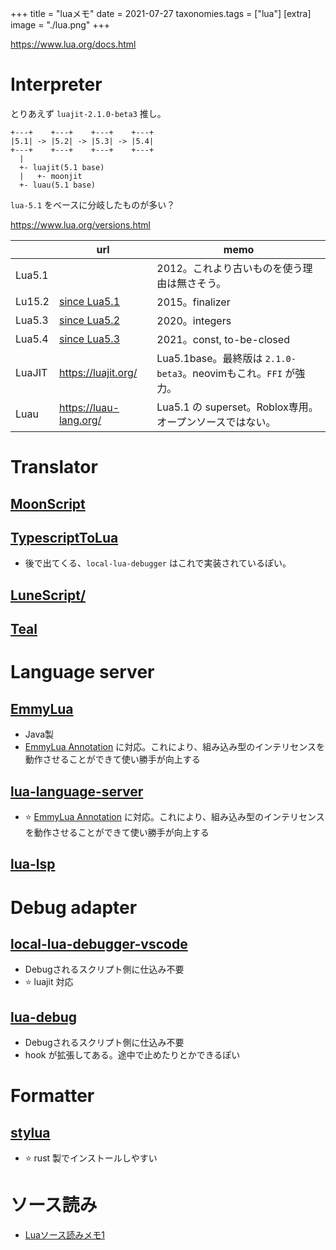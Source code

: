 +++
title = "luaメモ"
date = 2021-07-27
taxonomies.tags = ["lua"]
[extra]
image = "./lua.png"
+++

<https://www.lua.org/docs.html>

# Interpreter

とりあえず `luajit-2.1.0-beta3` 推し。

```
+---+    +---+    +---+    +---+
|5.1| -> |5.2| -> |5.3| -> |5.4|
+---+    +---+    +---+    +---+
  |
  +- luajit(5.1 base)
  |   +- moonjit
  +- luau(5.1 base)
```

`lua-5.1` をベースに分岐したものが多い？

<https://www.lua.org/versions.html>

|        | url                                                                | memo                                                             |
|--------|--------------------------------------------------------------------|------------------------------------------------------------------|
| Lua5.1 |                                                                    | 2012。これより古いものを使う理由は無さそう。                     |
| Lu15.2 | [since Lua5.1](https://www.lua.org/manual/5.2/readme.html#changes) | 2015。finalizer                                                  |
| Lua5.3 | [since Lua5.2](https://www.lua.org/manual/5.3/readme.html#changes) | 2020。integers                                                   |
| Lua5.4 | [since Lua5.3](https://www.lua.org/manual/5.4/readme.html#changes) | 2021。const, to-be-closed                                        |
| LuaJIT | <https://luajit.org/>                                              | Lua5.1base。最終版は `2.1.0-beta3`。neovimもこれ。`FFI` が強力。 |
| Luau   | <https://luau-lang.org/>                                           | Lua5.1 の superset。Roblox専用。オープンソースではない。         |

# Translator

## [MoonScript](https://moonscript.org/)
## [TypescriptToLua](https://typescripttolua.github.io/)

* 後で出てくる、`local-lua-debugger` はこれで実装されているぽい。

## [LuneScript/](https://ifritjp.github.io/documents/lunescript/)

## [Teal](https://github.com/teal-language/tl)

# Language server

## [EmmyLua](https://github.com/EmmyLua/EmmyLua-LanguageServer)

* Java製
* [EmmyLua Annotation](https://emmylua.github.io/annotation.html) に対応。これにより、組み込み型のインテリセンスを動作させることができて使い勝手が向上する

## [lua-language-server](https://github.com/sumneko/lua-language-server)

* ⭐ [EmmyLua Annotation](https://emmylua.github.io/annotation.html) に対応。これにより、組み込み型のインテリセンスを動作させることができて使い勝手が向上する

## [lua-lsp](https://github.com/Alloyed/lua-lsp)

# Debug adapter


## [local-lua-debugger-vscode](https://github.com/tomblind/local-lua-debugger-vscode)

* Debugされるスクリプト側に仕込み不要
* ⭐ luajit 対応

## [lua-debug](https://github.com/actboy168/lua-debug)

* Debugされるスクリプト側に仕込み不要
* hook が拡張してある。途中で止めたりとかできるぽい

# Formatter

## [stylua](https://github.com/johnnymorganz/stylua)

* ⭐ rust 製でインストールしやすい

# ソース読み

* [Luaソース読みメモ1](https://sites.google.com/site/aotokage52/home/lua/luasosu-dumimemo1)
